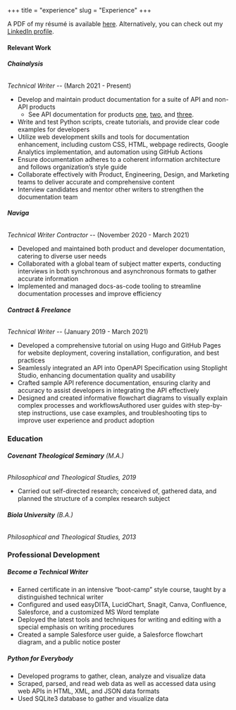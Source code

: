 +++
title = "experience"
slug = "Experience"
+++

A PDF of my résumé is available [here](/files/Nathan_Laux-Resume-2023.pdf). Alternatively, you can check out my [LinkedIn profile](https://www.linkedin.com/in/nathanlaux/).


#### Relevant Work

###### **Chainalysis**

*Technical Writer* -- (March 2021 - Present)
+ Develop and maintain product documentation for a suite of API and non-API products
  + See API documentation for products [one](https://docs.chainalysis.com/api/kyt/), [two](https://docs.chainalysis.com/api/address-screening/), and [three](https://docs.chainalysis.com/api/sanctions/).
+ Write and test Python scripts, create tutorials, and provide clear code examples for developers
+ Utilize web development skills and tools for documentation enhancement, including custom CSS, HTML, webpage redirects, Google Analytics implementation, and automation using GitHub Actions
+ Ensure documentation adheres to a coherent information architecture and follows organization’s style guide
+ Collaborate effectively with Product, Engineering, Design, and Marketing teams to deliver accurate and comprehensive content
+ Interview candidates and mentor other writers to strengthen the documentation team


###### **Naviga**

*Technical Writer Contractor* -- (November 2020 - March 2021)
+ Developed and maintained both product and developer documentation, catering to diverse user needs
+ Collaborated with a global team of subject matter experts, conducting interviews in both synchronous and asynchronous formats to gather accurate information
+ Implemented and managed docs-as-code tooling to streamline documentation processes and improve efficiency

###### **Contract & Freelance**

*Technical Writer* -- (January 2019 - March 2021)
+ Developed a comprehensive tutorial on using Hugo and GitHub Pages for website deployment, covering installation, configuration, and best practices
+ Seamlessly integrated an API into OpenAPI Specification using Stoplight Studio, enhancing documentation quality and usability
+ Crafted sample API reference documentation, ensuring clarity and accuracy to assist developers in integrating the API effectively
+ Designed and created informative flowchart diagrams to visually explain complex processes and workflowsAuthored user guides with step-by-step instructions, use case examples, and troubleshooting tips to improve user experience and product adoption

### Education

###### **Covenant Theological Seminary** (M.A.)
*Philosophical and Theological Studies, 2019*

  + Carried out self-directed research; conceived of, gathered data, and planned the structure of a complex research subject


###### **Biola University** (B.A.)
*Philosophical and Theological Studies, 2013*

### Professional Development

##### **Become a Technical Writer**
  + Earned certificate in an intensive “boot-camp” style course, taught by a distinguished technical writer
  + Configured and used easyDITA, LucidChart, Snagit, Canva, Confluence, Salesforce, and a customized MS Word template
  + Deployed the latest tools and techniques for writing and editing with a special emphasis on writing procedures
  + Created a sample Salesforce user guide, a Salesforce flowchart diagram, and a public notice poster


##### **Python for Everybody**

  + Developed programs to gather, clean, analyze and visualize data
  + Scraped, parsed, and read web data as well as accessed data using web APIs in HTML, XML, and JSON data formats
  + Used SQLite3 database to gather and visualize data
